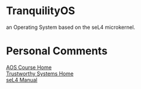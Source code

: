 # TranquilityOS
an Operating System based on the seL4 microkernel.


# Personal Comments
[AOS Course Home](https://cgi.cse.unsw.edu.au/~cs9242/24/lectures.shtml)\
[Trustworthy Systems Home](https://trustworthy.systems/)\
[seL4 Manual](https://cgi.cse.unsw.edu.au/~cs9242/24/project/sel4-manual.pdf)

